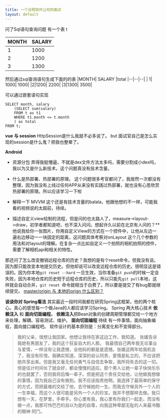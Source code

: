 ```yaml
---
title: 一个日照软件公司的面试
layout: default
---
```


问了Sql语句查询问题
有一个表 t

|MONTH| SALARY  |
|--|--|
|  1|  1000|
|2|1200|
|3|1300|
然后通过sql查询语句生成下面的的表
|MONTH| SALARY  |total
|--|--|--|
|  1|  1000| 1000|
|2|1200| 2200|
|3|1300| 3500|

可以通过嵌套语句实现
```
SELECT month, salary
	(SELECT sum(salary) 
	FROM t as t1
	WHERE t1.month <= t.month
	) as total
FROM t;
```
**vue 与 session**
HttpSession是什么我就不必多说了。
but 面试官自己是怎么实现的session是什么鬼？把我也整晕了。


**Android**
* 资源分包 弄得我挺懵逼，不就是dex文件方法太多吗，需要分割成小dex吗，我以为又是什么新技术。这个问题真没有技术含量。

* 什么是热部署、热部署的原理。
这个问题很多考官都问了，我居然一次都没有整理，因为我没有上线过任何APP从来没有实践过热部署，就也没有心思欣赏热部署的原理。所以应该学习一下啦


* 解释一下 MVVM
这个还是有技术含量的balala，他跟他想的不一样，可能我看的视频说的太超前，待续。

* 描述自定义view绘制的流程，但是问的也太路人了，measure->layout->draw，初学者都知道吧，也不深入问问。想起许久以前在北京有人问的？**他说我给你一张图片，你用自定义View的方式在一个控件中，让他从左边一遍右边移动一一块固定的距离，这问题具体考察对onLayout 这个几个参数的用法和对layout的理解。在复杂一点比如自定义一个拍照的相机拍照的控件，需要了解相机api和相关的特性。

那还问了怎么改变撤销远程仓库的历史？我想的是有个reset命令，但我没有说。因为那只能改变本地提交历史。但他却说可以改变远程仓库的历史。很明显这是错误的。因为你本地``git reset --hard`` 一旦生效，当你准备``git push``的时候一定会失败，因为本地仓库的历史短于远程仓库的历史，所以只能先``git pull``本地，这样就会自动合并，``git reset ``命令就相当于白费了。所以要是提交了有bug那就继续提交。
[master/origin 与 本地的orign 什么区别？](https://www.baidu.com)

**谈谈你对 Spring看法**
其实最近一段时间我都在研究Spring这框架，他的两个核心。真心的感觉每一个做Java的人都应该学习Spring。
Spring 两大核心技术 **依赖注入** 和 **面向切面编程**。
**依赖注入**把Bean对象的创建周期管理都交给一个地方来处理，解耦、容易测试、维护。
**面向切面编程** 待续
有一件事情，面向抽象编程，面向接口编程吧。
软件设计的基本原则是：分离变化和不变得部分。


>我的父亲，很想让我回家。他想让我待在家这边工作，我知道。
>张媛告诉我她有男朋友了，我的这个狂妄自大的人那。
我最恨自己两年我无论事业与爱情，一样没有让我遗憾，全他妈的都是是遗憾。张媛这两年给我机会了，我没有珍惜，我确实知道。深深的自认同责，爱情是私立的，不应该把她共享出来。但是我又毫无任何勇气与自信去争取，我所将失去的这一切。但是估计时间长了就会好，都会慢慢的适应。那个男人让她一辈子快快乐乐的也就罢了，否则我将后悔一辈子。但是把这个责任交给他，让他做我想做的事情，因为我自己没有做到。我不应该指责他啊。我选择了最简单的保守的方式，而把最难的交给了他，去守候她的一生。而我去守候另外一个人的一生幸福，而这个人很可能是另外一个人的珍宝。我并不想那样去做。我只想有一天，在梦里，手牵手。你心里有我，我心里有你我们一起走。而没有做一点，我那可怜巴巴的自以为是的自尊，向我这种卑鄙无耻的人来最冷酷的眼神 阿门。

